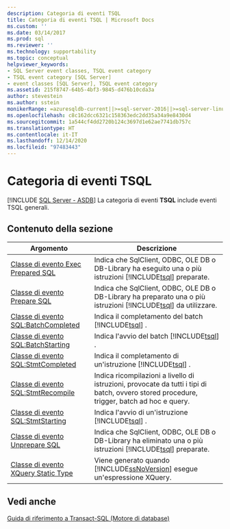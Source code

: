 ```yaml
---
description: Categoria di eventi TSQL
title: Categoria di eventi TSQL | Microsoft Docs
ms.custom: ''
ms.date: 03/14/2017
ms.prod: sql
ms.reviewer: ''
ms.technology: supportability
ms.topic: conceptual
helpviewer_keywords:
- SQL Server event classes, TSQL event category
- TSQL event category [SQL Server]
- event classes [SQL Server], TSQL event category
ms.assetid: 215f8747-64b5-4bf3-9845-d476b10cda3a
author: stevestein
ms.author: sstein
monikerRange: =azuresqldb-current||>=sql-server-2016||>=sql-server-linux-2017||=azuresqldb-mi-current
ms.openlocfilehash: c8c162dcc6321c158363edc2dd35a34a9e8430d4
ms.sourcegitcommit: 1a544cf4dd2720b124c3697d1e62ae7741db757c
ms.translationtype: HT
ms.contentlocale: it-IT
ms.lasthandoff: 12/14/2020
ms.locfileid: "97483443"
---
```

# <a name="tsql-event-category"></a>Categoria di eventi TSQL
[!INCLUDE [SQL Server - ASDB](../../includes/applies-to-version/sql-asdb.md)]
  La categoria di eventi **TSQL** include eventi TSQL generali.  
  
## <a name="in-this-section"></a>Contenuto della sezione  
  
|Argomento|Descrizione|  
|-----------|-----------------|  
|[Classe di evento Exec Prepared SQL](../../relational-databases/event-classes/exec-prepared-sql-event-class.md)|Indica che SqlClient, ODBC, OLE DB o DB-Library ha eseguito una o più istruzioni [!INCLUDE[tsql](../../includes/tsql-md.md)] preparate.|  
|[Classe di evento Prepare SQL](../../relational-databases/event-classes/prepare-sql-event-class.md)|Indica che SqlClient, ODBC, OLE DB o DB-Library ha preparato una o più istruzioni [!INCLUDE[tsql](../../includes/tsql-md.md)] da utilizzare.|  
|[Classe di evento SQL:BatchCompleted](../../relational-databases/event-classes/sql-batchcompleted-event-class.md)|Indica il completamento del batch [!INCLUDE[tsql](../../includes/tsql-md.md)] .|  
|[Classe di evento SQL:BatchStarting](../../relational-databases/event-classes/sql-batchstarting-event-class.md)|Indica l'avvio del batch [!INCLUDE[tsql](../../includes/tsql-md.md)] .|  
|[Classe di evento SQL:StmtCompleted](../../relational-databases/event-classes/sql-stmtcompleted-event-class.md)|Indica il completamento di un'istruzione [!INCLUDE[tsql](../../includes/tsql-md.md)] .|  
|[Classe di evento SQL:StmtRecompile](../../relational-databases/event-classes/sql-stmtrecompile-event-class.md)|Indica ricompilazioni a livello di istruzioni, provocate da tutti i tipi di batch, ovvero stored procedure, trigger, batch ad hoc e query.|  
|[Classe di evento SQL:StmtStarting](../../relational-databases/event-classes/sql-stmtstarting-event-class.md)|Indica l'avvio di un'istruzione [!INCLUDE[tsql](../../includes/tsql-md.md)] .|  
|[Classe di evento Unprepare SQL](../../relational-databases/event-classes/unprepare-sql-event-class.md)|Indica che SqlClient, ODBC, OLE DB o DB-Library ha eliminato una o più istruzioni [!INCLUDE[tsql](../../includes/tsql-md.md)] preparate.|  
|[Classe di evento XQuery Static Type](../../relational-databases/event-classes/xquery-static-type-event-class.md)|Viene generato quando [!INCLUDE[ssNoVersion](../../includes/ssnoversion-md.md)] esegue un'espressione XQuery.|  
  
## <a name="see-also"></a>Vedi anche  
 [Guida di riferimento a Transact-SQL &#40;Motore di database&#41;](../../t-sql/language-reference.md)  
  
